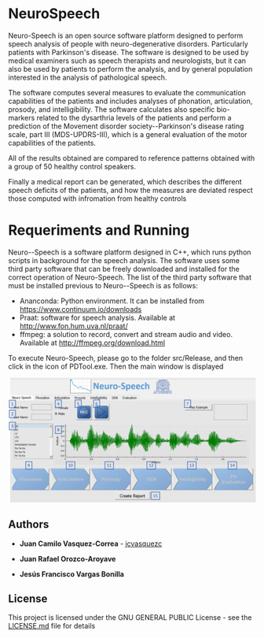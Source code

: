 # NeuroSpeech
Neuro-Speech is an open source software platform designed to perform speech analysis of people with neuro-degenerative disorders. Particularly patients with Parkinson's disease.
The software is designed to be used by medical examiners such as speech therapists and neurologists, but it can also be used by patients to perform the analysis, and by general population interested in the analysis of pathological speech.

The software computes several measures to evaluate the communication capabilities of the patients and includes analyses of phonation, articulation, prosody, and intelligibility. The software calculates also specific bio-markers related to the dysarthria levels of the patients and perform a prediction of the Movement disorder society--Parkinson's disease rating scale, part III (MDS-UPDRS-III), which is a general evaluation of the motor capabilities of the patients.

All of the results obtained are compared to reference patterns obtained with a group of 50 healthy control speakers.

Finally a medical report can be generated, which describes the different speech deficits of the patients, and how the measures are deviated respect those computed with infromation from healthy controls

# Requeriments and Running

Neuro--Speech is a software platform designed in C++, which runs python scripts in background for the speech analysis. The software uses some third party software that can be freely downloaded and installed for the correct operation of Neuro-Speech.
The list of the third party software that must be installed previous to Neuro--Speech is as follows:

- Ananconda: Python environment. It can be installed from https://www.continuum.io/downloads
- Praat: software for speech analysis. Available at http://www.fon.hum.uva.nl/praat/
- ffmpeg: a solution to record, convert and stream audio and video. Available at http://ffmpeg.org/download.html

To execute Neuro-Speech, please go to the folder src/Release, and then click in the icon of PDTool.exe. Then the main window is displayed

![Image](doc/Main.PNG)


## Authors

* **Juan Camilo Vasquez-Correa** - [jcvasquezc](https://github.com/jcvasquezc)

* **Juan Rafael Orozco-Aroyave**

* **Jesús Francisco Vargas Bonilla**

## License

This project is licensed under the  GNU GENERAL PUBLIC License - see the [LICENSE.md](LICENSE.md) file for details
